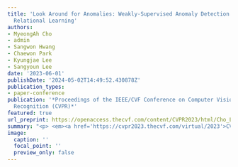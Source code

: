 ```yaml
---
title: 'Look Around for Anomalies: Weakly-Supervised Anomaly Detection via Context-Motion
  Relational Learning'
authors:
- MyeongAh Cho
- admin
- Sangwon Hwang
- Chaewon Park
- Kyungjae Lee
- Sangyoun Lee
date: '2023-06-01'
publishDate: '2024-05-02T14:49:52.430878Z'
publication_types:
- paper-conference
publication: '*Proceedings of the IEEE/CVF Conference on Computer Vision and Pattern
  Recognition (CVPR)*'
featured: true
url_preprint: https://openaccess.thecvf.com/content/CVPR2023/html/Cho_Look_Around_for_Anomalies_Weakly-Supervised_Anomaly_Detection_via_Context-Motion_Relational_CVPR_2023_paper.html
summary: "<p> <em><a href='https://cvpr2023.thecvf.com/virtual/2023'>CVPR 2023</a></em> </p>"
image:
  caption: ''
  focal_point: ''
  preview_only: false
---
```

